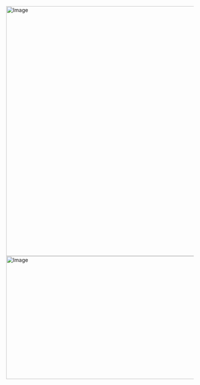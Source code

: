 <img width="633" height="672" alt="Image" src="https://github.com/user-attachments/assets/f18a4ca1-bca1-4bb9-808b-191936781372" />

<img width="812" height="331" alt="Image" src="https://github.com/user-attachments/assets/57a062c1-085c-4c83-a709-9d5c3cf4546a" />
